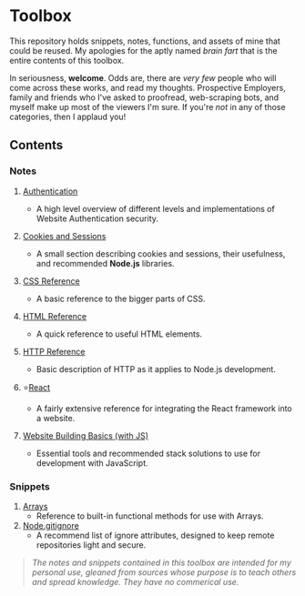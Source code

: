 # Toolbox
This repository holds snippets, notes, functions, and assets of mine that could be reused. My apologies for the aptly named *brain fart* that is the entire contents of this toolbox. 

In seriousness, **welcome**. Odds are, there are *very few* people who will come across these works, and read my thoughts. Prospective Employers, family and friends who I've asked to proofread, web-scraping bots, and myself make up most of the viewers I'm sure. If you're *not* in any of those categories, then I applaud you!

## Contents

### Notes
1. [Authentication](https://github.com/SBSoftwareDev/toolbox/blob/main/notes/Authentication.md)
    - A high level overview of different levels and implementations of Website Authentication security.

2. [Cookies and Sessions](https://github.com/SBSoftwareDev/toolbox/blob/main/notes/Cookies_Sessions.md)
    - A small section describing cookies and sessions, their usefulness, and recommended **Node.js** libraries.

3. [CSS Reference](https://github.com/SBSoftwareDev/toolbox/blob/main/notes/CSS.md)
    - A basic reference to the bigger parts of CSS.

4. [HTML Reference](https://github.com/SBSoftwareDev/toolbox/blob/main/notes/HTML.md)
    - A quick reference to useful HTML elements.

5. [HTTP Reference](https://github.com/SBSoftwareDev/toolbox/blob/main/notes/HTTP.md)
    - Basic description of HTTP as it applies to Node.js development.

6. ⭐[React](https://github.com/SBSoftwareDev/toolbox/blob/main/notes/React.md)
    - A fairly extensive reference for integrating the React framework into a website.

7. [Website Building Basics (with JS)](https://github.com/SBSoftwareDev/toolbox/blob/main/notes/WebsiteBuilding.md)
    - Essential tools and recommended stack solutions to use for development with JavaScript.

### Snippets
1. [Arrays](https://github.com/SBSoftwareDev/toolbox/blob/main/snippets/Arrays.js)
    - Reference to built-in functional methods for use with Arrays.
2. [Node.gitignore](https://github.com/SBSoftwareDev/toolbox/blob/main/snippets/Node.gitignore)
    - A recommend list of ignore attributes, designed to keep remote repositories light and secure.









> *The notes and snippets contained in this toolbox are intended for my personal use, gleaned from sources whose purpose is to teach others and spread knowledge. They have no commerical use.*   